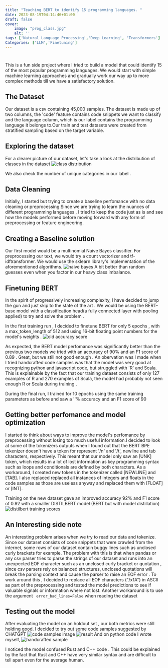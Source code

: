 ```yaml
---
title: "Teaching BERT to identify 15 programming languages. "
date: 2023-08-19T04:14:46+01:00
draft: false 
cover:
    image: "prog_class.jpg"
    alt: ''
tags: ['Natural Language Processing','Deep Learning', 'Transformers']
Categories: ['LLM','Finetuning']
---
```


# 

This is  a fun side project where I tried  to build a model that could identify 15 of the most popular programming languages.
We would start with simple machine learning approaches and gradually work our way up to more complex methods till we have a satisfactory solution. 

## The Dataset 
Our dataset is a csv containing 45,000 samples. The dataset is made up of two columns, the 'code' feature contains  code snippets we want to classify and the language column, which is our label contains the programming language it belongs to.Our train and test datasets were created from stratified sampling based on the target variable. 

## Exploring the dataset 
For a clearer picture of our dataset, let's take a look at the distribution of classes in the dataset 
![class distribution](https://proglangclassifier.s3.eu-west-2.amazonaws.com/class+distribution.png)

We also check the number of unique categories in our label . 


## Data Cleaning 
Initially, I started but trying to create a baseline perfomance with no data cleaning or preprocessing.Since we are trying to learn the nuances of different programming languages , I tried to keep the code just as is and see how the models performed before moving forward with any form of preprocessing or feature engineering.

## Creating a Baseline solution 

Our first model would be a multinomial Naive Bayes classifier. For preprocessing our text, we would try  a count vectorizer and tf-idftransformer. 
We would use the sklearn library's implementation of the aforementioned algorithms. 
![naive bayes](https://proglangclassifier.s3.eu-west-2.amazonaws.com/naive_baiyes.png)
A bit better than random guesses even when you factor in our heavy class imbalance.

## Finetuning BERT 
In the spirit of progressively increasing complexity, I have decided to jump the gun and just skip to the state of the art . We would be using the BERT-base model with a classification head(a fully connected layer with pooling applied) to try and solve the problem . 

In the first training run , I decided to finetune BERT for only 5 epochs , with a max_token_length of 512 and using 16-bit floating point numbers for the model's weights . 
![old accuracy score](https://proglangclassifier.s3.eu-west-2.amazonaws.com/old_accuracy_score.png)


As expected, the BERT model perfomance was significantly better than the previous two models we tried with an accuracy of 90% and an F1 score of 0.89 . Great, but we still not good enough . An obervation was I made when I tried handcrafted code samples was that the model was very good at recognizing python and javascript code, but  struggled with 'R' and Scala. This is explainable by the fact that our training dataset consists of only 127 examples of R and 270 examples of Scala, the model had probably not seen enough R or Scala during training . 

During the final run, I trained for 10 epochs using the same training parameters as before and saw a ''% accuracy and an F1 score of 90 

## Getting better perfomance and model optimization 
I started to think about ways to improve the model's perfomance by preprocessing  without losing too much useful information.I decided to look at some of the tokenizers outputs when I found out that the BERT BPE tokenizer doesn't have a token for represent '/n' and '/t', newline and tab characters, respectively. This meant that our model only saw an [UNK] token, which results in a lot of lost information as key programming syntax such as loops and conditionals are defined by both characters. As a workaround, I created new tokens in the tokenizer called [NEWLINE] and [TAB]. I also replaced replaced all instances of integers and floats in the code samples as those are useless anyway and replaced them with [FLOAT] or [INT]. 


Training on the new dataset gave an improved accuracy 92% and F1 score of 0.92 with  a smaller DISTILBERT model (BERT but with model distillation)
![distilbert training scores](https://proglangclassifier.s3.eu-west-2.amazonaws.com/acc_with_feature_processing.png)


## An Interesting side note 
An interesting problem arises when we try to read our data and tokenize. Since our dataset consists of code snippets that were crawled from the internet, some rows of our dataset contain buggy lines such as unclosed curly brackets for example. The problem with this is that when pandas or any csv parser tries to parse the strings of our  dataset and runs into an unexpected EOF character such as an unclosed curly bracket or quotation , since csv parsers rely on balanced structures, unclosed quotations will break the parsing context and cause the parser to raise an EOF error . To work around this , I decided to replace all EOF characters ("/x1A") in ASCII as part of the preprocessing and tested the model predictions to see if valuable signals or information where not lost. Another workaround is to use the argument ` error_bad_lines=False` when reading the dataset 

## Testing out the model 
After evaluating the model on an holdout set , our both metrics were still holding good. I decided to try out some code samples suggested by CHATGPT 
![code samples image](https://proglangclassifier.s3.eu-west-2.amazonaws.com/code_examples.png)
![result]()
And on python code I wrote myself, 
![handcrafted sample](https://proglangclassifier.s3.eu-west-2.amazonaws.com/handcrafted_example.png)

I noticed the model confused  Rust and C++ code . This could be explained by the fact that Rust and C++ have very similar syntax and are difficult to tell apart even for the average human.









